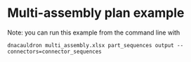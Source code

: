 # Multi-assembly plan example

Note: you can run this example from the command line with

```
dnacauldron multi_assembly.xlsx part_sequences output --connectors=connector_sequences
```
